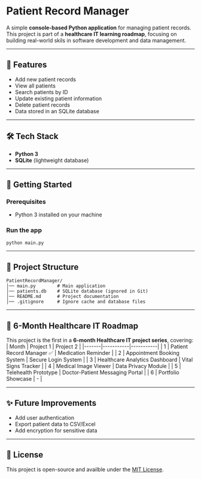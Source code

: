 # Patient Record Manager

A simple **console-based Python application** for managing patient records.
This project is part of a **healthcare IT learning roadmap**, focusing on building real-world skils in software development and data management.

---

## 📌 Features
- Add new patient records
- View all patients
- Search patients by ID
- Update existing patient information
- Delete patient records
- Data stored in an SQLite database

---

## 🛠️ Tech Stack
- **Python 3**
- **SQLite** (lightweight database)

---

## 🚀 Getting Started

### Prerequisites
- Python 3 installed on your machine

### Run the app
```bash
python main.py
```

---
## 📂 Project Structure
```
PatientRecordManager/
│── main.py        # Main application
│── patients.db    # SQLite database (ignored in Git)
│── README.md      # Project documentation
│── .gitignore     # Ignore cache and database files
```

---

## 📖 6-Month Healthcare IT Roadmap
This project is the first in a **6-month Healthcare IT project series**, covering:
| Month | Project 1 | Project 2 |
|-------|-----------|-----------|
| 1     | Patient Record Manager ✅ | Medication Reminder |
| 2     | Appointment Booking System | Secure Login System |
| 3     | Healthcare Analytics Dashboard | Vital Signs Tracker |
| 4     | Medical Image Viewer | Data Privacy Module |
| 5     | Telehealth Prototype | Doctor-Patient Messaging Portal |
| 6     | Portfolio Showcase | - |

---

## ✨ Future Improvements
- Add user authentication
- Export patient data to CSV/Excel
- Add encryption for sensitive data

---

## 📜 License
This project is open-source and availble under the [MIT License](LICENSE).
